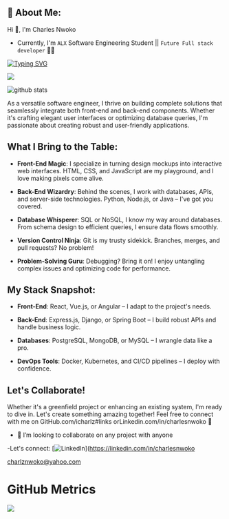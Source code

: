 ## 💫 About Me:

Hi 👋, I'm Charles Nwoko

* Currently, I'm `ALX` Software Engineering Student || ```Future Full stack developer``` 👨‍💻

<p align="left">
  <a href="https://git.io/typing-svg"><img src="https://readme-typing-svg.herokuapp.com?font=Fira+Code&size=22&pause=1000&width=435&lines=Tomorrow+will+be+better%2C+;and+if+its+not+;I'll+say+it+again!+" alt="Typing SVG" /></a></p>

[![](https://visitcount.itsvg.in/api?id=iCharlz&icon=0&color=0)](https://visitcount.itsvg.in)

![github stats](https://github-readme-stats-sigma-five.vercel.app/api?username=https://vercel.com/charles-nwoko-s-team)
  
As a versatile software engineer, I thrive on building complete solutions that seamlessly integrate both front-end and back-end components. Whether it's crafting elegant user interfaces or optimizing database queries, I'm passionate about creating robust and user-friendly applications.

## What I Bring to the Table:

- **Front-End Magic**: I specialize in turning design mockups into interactive web interfaces. HTML, CSS, and JavaScript are my playground, and I love making pixels come alive.

- **Back-End Wizardry**: Behind the scenes, I work with databases, APIs, and server-side technologies. Python, Node.js, or Java – I've got you covered.

- **Database Whisperer**: SQL or NoSQL, I know my way around databases. From schema design to efficient queries, I ensure data flows smoothly.

- **Version Control Ninja**: Git is my trusty sidekick. Branches, merges, and pull requests? No problem!

- **Problem-Solving Guru**: Debugging? Bring it on! I enjoy untangling complex issues and optimizing code for performance.

## My Stack Snapshot:

- **Front-End**: React, Vue.js, or Angular – I adapt to the project's needs.

- **Back-End**: Express.js, Django, or Spring Boot – I build robust APIs and handle business logic.

- **Databases**: PostgreSQL, MongoDB, or MySQL – I wrangle data like a pro.

- **DevOps Tools**: Docker, Kubernetes, and CI/CD pipelines – I deploy with confidence.

## Let's Collaborate!

Whether it's a greenfield project or enhancing an existing system, I'm ready to dive in. Let's create something amazing together! Feel free to connect with me on GitHub.com/icharlz#links orLinkedin.com/in/charlesnwoko 🚀

- 👯 I’m looking to collaborate on any project with anyone 

-Let's connect:  [![LinkedIn](https://img.shields.io/badge/LinkedIn-%230077B5.svg?logo=linkedin&logoColor=white)](https://linkedin.com/in/charlesnwoko      

charlznwoko@yahoo.com

# GitHub Metrics

<p align="center">
  <img src="https://github-profile-summary-cards.vercel.app/api/cards/profile-details?username=iCharlz&theme=algolia" align="left" />
</p>

<!-- Proudly created with GPRM ( https://gprm.itsvg.in ) -->



<!--
**iCharlz/iCharlz** is a ✨ _special_ ✨ repository because its `README.md` (this file) appears on your GitHub profile.

Here are some ideas to get you started:


-->
